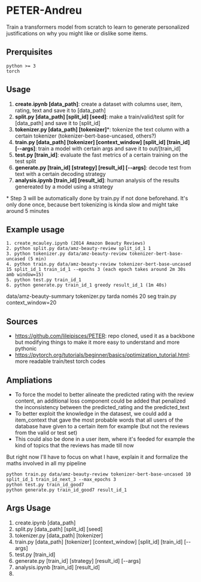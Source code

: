 # PETER-Andreu

Train a transformers model from scratch to learn to generate personalized justifications on why you might like or dislike some items.

## Prerquisites
```
python >= 3
torch
```

## Usage
1. **create.ipynb [data_path]**: create a dataset with columns user, item, rating, text and save it to [data_path]
2. **split.py [data_path] [split_id] [seed]**: make a train/valid/test split for [data_path] and save it to [split_id]
3. **tokenizer.py [data_path] [tokenizer]***: tokenize the text column with a certain tokenizer (tokenizer-bert-base-uncased, others?)
4. **train.py [data_path] [tokenizer] [context_window] [split_id] [train_id] [--args]**: train a model with certain args and save it to out/[train_id]
5. **test.py [train_id]**: evaluate the fast metrics of a certain training on the test split
6. **generate.py [train_id] [strategy] [result_id] [--args]**: decode test from text with a certain decoding strategy
7. **analysis.ipynb [train_id] [result_id]**: human analysis of the results genereated by a model using a strategy

\* Step 3 will be automatically done by train.py if not done beforehand. It's only done once, because bert tokenizing is kinda slow and might take around 5 minutes


## Example usage
```
1. create_mcauley.ipynb (2014 Amazon Beauty Reviews)
2. python split.py data/amz-beauty-review split_id_1 1
3. python tokenizer.py data/amz-beauty-review tokenizer-bert-base-uncased (5 min)
4. python train.py data/amz-beauty-review tokenizer-bert-base-uncased 15 split_id_1 train_id_1 --epochs 3 (each epoch takes around 2m 30s amb window=15)
5. python test.py train_id_1
6. python generate.py train_id_1 greedy result_id_1 (1m 40s)
```

data/amz-beauty-summary
tokenizer.py tarda només 20 seg
train.py context_window=20


## Sources
- https://github.com/lileipisces/PETER: repo cloned, used it as a backbone but modifying things to make it more easy to understand and more pythonic
- https://pytorch.org/tutorials/beginner/basics/optimization_tutorial.html: more readable train/test torch codes


## Ampliations
- To force the model to better alineate the predicted rating with the review content, an additional loss component could be added that penalized the inconsistency between the predicted_rating and the predicted_text
- To better exploit the knowledge in the datasest, we could add a item_context that gave the most probable words that all users of the database have given to a certain item for example (but not the reviews from the valid or test set)
- This could also be done in a user item, where it's feeded for example the kind of topics that the reviews has made till now

But right now I'll have to focus on what I have, explain it and formalize the maths involved in all my pipeline


```
python train.py data/amz-beauty-review tokenizer-bert-base-uncased 10 split_id_1 train_id_next_3 --max_epochs 3
python test.py train_id_good7
python generate.py train_id_good7 result_id_1
```


## Args Usage
1. create.ipynb [data_path]
2. split.py [data_path] [split_id] [seed]
3. tokenizer.py [data_path] [tokenizer]
4. train.py [data_path] [tokenizer] [context_window] [split_id] [train_id] [--args]
5. test.py [train_id]
6. generate.py [train_id] [strategy] [result_id] [--args]
7. analysis.ipynb [train_id] [result_id]
8. 